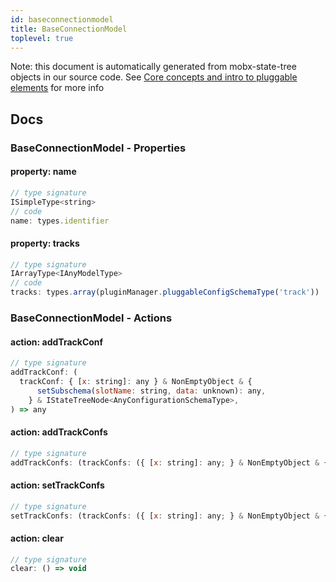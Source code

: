 ```yaml
---
id: baseconnectionmodel
title: BaseConnectionModel
toplevel: true
---
```


Note: this document is automatically generated from mobx-state-tree objects in
our source code. See
[Core concepts and intro to pluggable elements](/docs/developer_guide/) for more
info

## Docs

### BaseConnectionModel - Properties

#### property: name

```js
// type signature
ISimpleType<string>
// code
name: types.identifier
```

#### property: tracks

```js
// type signature
IArrayType<IAnyModelType>
// code
tracks: types.array(pluginManager.pluggableConfigSchemaType('track'))
```

### BaseConnectionModel - Actions

#### action: addTrackConf

```js
// type signature
addTrackConf: (
  trackConf: { [x: string]: any } & NonEmptyObject & {
      setSubschema(slotName: string, data: unknown): any,
    } & IStateTreeNode<AnyConfigurationSchemaType>,
) => any
```

#### action: addTrackConfs

```js
// type signature
addTrackConfs: (trackConfs: ({ [x: string]: any; } & NonEmptyObject & { setSubschema(slotName: string, data: unknown): any; } & IStateTreeNode<AnyConfigurationSchemaType>)[]) => any[]
```

#### action: setTrackConfs

```js
// type signature
setTrackConfs: (trackConfs: ({ [x: string]: any; } & NonEmptyObject & { setSubschema(slotName: string, data: unknown): any; } & IStateTreeNode<AnyConfigurationSchemaType>)[]) => IMSTArray<...> & IStateTreeNode<...>
```

#### action: clear

```js
// type signature
clear: () => void
```
